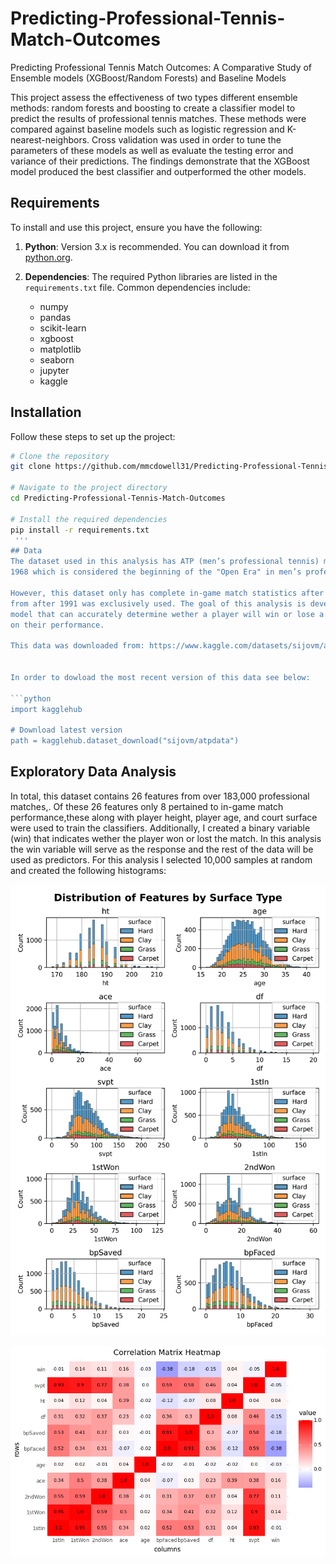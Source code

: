 # Predicting-Professional-Tennis-Match-Outcomes
Predicting Professional Tennis Match Outcomes: A Comparative Study of Ensemble models (XGBoost/Random Forests) and Baseline Models

This project assess the effectiveness of two types different ensemble methods: random
forests and boosting to create a classifier model to predict the results of professional tennis
matches. These methods were compared against baseline models such as logistic regression
and K-nearest-neighbors. Cross validation was used in order to tune the parameters of these
models as well as evaluate the testing error and variance of their predictions. The findings
demonstrate that the XGBoost model produced the best classifier and outperformed the other
models.


## Requirements

To install and use this project, ensure you have the following:

1. **Python**: Version 3.x is recommended. You can download it from [python.org](https://www.python.org/).

2. **Dependencies**: The required Python libraries are listed in the `requirements.txt` file. Common dependencies include:
   - numpy
   - pandas
   - scikit-learn
   - xgboost
   - matplotlib
   - seaborn
   - jupyter
   - kaggle
## Installation

Follow these steps to set up the project:

```bash
# Clone the repository
git clone https://github.com/mmcdowell31/Predicting-Professional-Tennis-Match-Outcomes.git

# Navigate to the project directory
cd Predicting-Professional-Tennis-Match-Outcomes

# Install the required dependencies
pip install -r requirements.txt
 '''  
## Data
The dataset used in this analysis has ATP (men’s professional tennis) match data starting from
1968 which is considered the beginning of the "Open Era" in men’s professional tennis.

However, this dataset only has complete in-game match statistics after 1991, therefore data
from after 1991 was exclusively used. The goal of this analysis is develop a prediction/classification
model that can accurately determine wether a player will win or lose a match based
on their performance.

This data was downloaded from: https://www.kaggle.com/datasets/sijovm/atpdata/data


In order to dowload the most recent version of this data see below: 

```python
import kagglehub

# Download latest version
path = kagglehub.dataset_download("sijovm/atpdata")
```

## Exploratory Data Analysis

In total, this dataset contains 26 features from over 183,000 professional matches,. Of
these 26 features only 8 pertained to in-game match performance,these along with player
height, player age, and court surface were used to train the classifiers. Additionally, I created
a binary variable (win) that indicates wether the player won or lost the match. In this analysis
the win variable will serve as the response and the rest of the data will be used as predictors.
For this analysis I selected 10,000 samples at random and created the following histograms: 



![Alt Text](Distribution_of_Features_by_Surface_Type.png)

![Alt Text](correlation_matrix.png)


